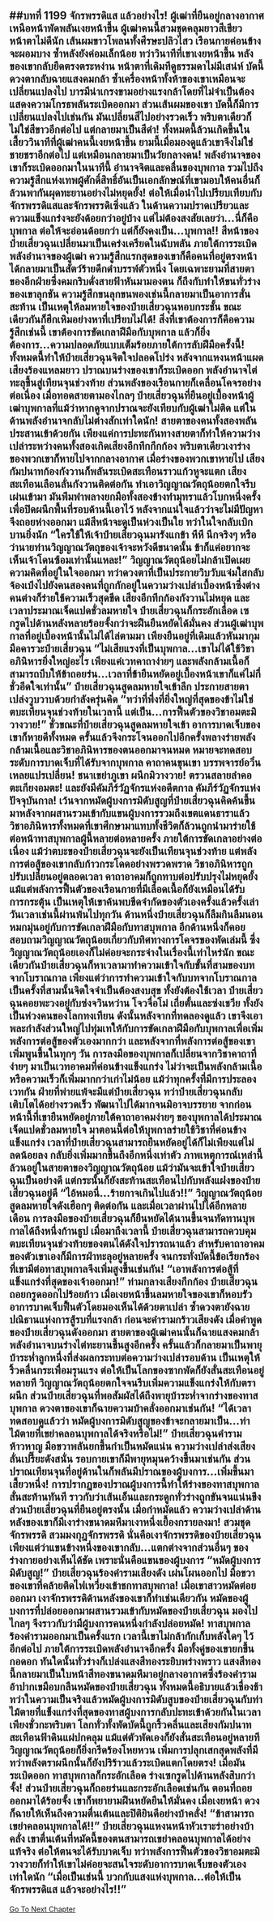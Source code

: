 ##บทที่ 1199 จักรพรรดิแส แล้วอย่างไร!
ผู้เฒ่าที่ยืนอยู่กลางอากาศเหนือหน้าพัดพลันเงยหน้าขึ้น
ผู้เฒ่าคนนี้สวมชุดคลุมยาวสีเขียว หน้าตาไม่ดีนัก เส้นผมขาวโพลนทั้งศีรษะปลิวไสว เรือนกายค่อนข้างจะผอมบาง ซ้ำหลังยังค่อมเล็กน้อย ทว่าวินาทีที่เขาเงยหน้าขึ้น หลังของเขากลับยืดตรงตระหง่าน หน้าตาที่เดิมทีดูธรรมดาไม่มีเสน่ห์ บัดนี้ดวงตากลับฉายแสงคมกล้า ซ้ำเครื่องหน้าทั้งห้าของเขาเหมือนจะเปลี่ยนแปลงไป บารมีน่าเกรงขามอย่างแรงกล้าโดยที่ไม่จำเป็นต้องแสดงความโกรธพลันระเบิดออกมา
ส่วนเส้นผมของเขา บัดนี้ก็มีการเปลี่ยนแปลงไปเช่นกัน มันเปลี่ยนสีไปอย่างรวดเร็ว พริบตาเดียวก็ไม่ใช่สีขาวอีกต่อไป แต่กลายมาเป็นสีดำ!
ทั้งหมดนี้ล้วนเกิดขึ้นในเสี้ยววินาทีที่ผู้เฒ่าคนนี้เงยหน้าขึ้น ยามนี้เมื่อมองดูแล้วเขาจึงไม่ใช่ชายชราอีกต่อไป แต่เหมือนกลายมาเป็นวัยกลางคน!
พลังอำนาจของเขาก็ระเบิดออกมาในนาทีนี้ อำนาจจิตและคลื่นของบุพกาล รวมไปถึงความรู้สึกแห่งเทพผู้ศักดิ์สิทธิ์อันเป็นเอกลักษณ์ที่เขามอบให้คนอื่นก็ล้วนพากันผุดทะยานอย่างไม่หยุดยั้ง!
ต่อให้เมื่อนำไปเปรียบเทียบกับจักรพรรดิแสและจักรพรรดิเซิ่งแล้ว ในด้านความปราดเปรียวและความแข็งแกร่งจะยังด้อยกว่าอยู่บ้าง แต่ไม่ต้องสงสัยเลยว่า...นี่ก็คือบุพกาล ต่อให้จะอ่อนด้อยกว่า แต่ก็ยังคงเป็น...บุพกาล!!
สีหน้าของป๋ายเสี่ยวฉุนเปลี่ยนมาเป็นเคร่งเครียดในฉับพลัน ภายใต้การระเบิดพลังอำนาจของผู้เฒ่า ความรู้สึกแรกสุดของเขาก็คือคนที่อยู่ตรงหน้าได้กลายมาเป็นสัตว์ร้ายดึกดำบรรพ์ตัวหนึ่ง โดยเฉพาะยามที่สายตาของอีกฝ่ายซึ่งคมกริบดั่งสายฟ้าหันมามองตน ก็ถึงกับทำให้ขนทั่วร่างของเขาลุกชัน
ความรู้สึกขนลุกขนพองเช่นนี้กลายมาเป็นอาการสั่นสะท้าน เป็นเหตุให้ลมหายใจของป๋ายเสี่ยวฉุนหอบกระชั้น ขณะเดียวกันก็ฮึกเหิมอย่างหาที่เปรียบไม่ได้!
สิ่งที่เขาต้องการก็คือความรู้สึกเช่นนี้ เขาต้องการขัดเกลาฝีมือกับบุพกาล แล้วก็ยิ่งต้องการ...ความปลอดภัยแบบเต็มร้อยภายใต้การลับฝีมือครั้งนี้!
ทั้งหมดนี้ทำให้ป๋ายเสี่ยวฉุนจิตใจปลอดโปร่ง หลังจากแหงนหน้าแผดเสียงร้องแหลมยาว ปราณบนร่างของเขาก็ระเบิดออก พลังอำนาจไต่ทะลุขึ้นสู่เทียนจุนช่วงท้าย ส่วนพลังของเรือนกายก็เคลื่อนโคจรอย่างต่อเนื่อง เมื่อทอดสายตามองไกลๆ ป๋ายเสี่ยวฉุนที่ยืนอยู่เบื้องหน้าผู้เฒ่าบุพกาลที่แม้ว่าหากดูจากปราณจะยังเทียบกับผู้เฒ่าไม่ติด แต่ในด้านพลังอำนาจกลับไม่ต่างสักเท่าใดนัก!
สายตาของคนทั้งสองพลันประสานเข้าด้วยกัน เพียงแค่การปะทะกันทางสายตาก็ทำให้ความว่างเปล่าระหว่างคนทั้งสองเกิดเสียงอึกทึกกึกก้อง พริบตาเดียวเงาร่างของพวกเขาก็หายไปจากกลางอากาศ เมื่อร่างของพวกเขาหายไป เสียงกัมปนาทก้องกังวานก็พลันระเบิดสะเทือนราวแก้วหูจะแตก
เสียงสะเทือนเลือนลั่นกังวานติดต่อกัน ทำเอาวิญญาณวัตถุน้อยตกใจรีบเผ่นเข้ามา มันพึมพำพลางยกมือทั้งสองข้างทำมุทราแล้วโบกหนึ่งครั้งเพื่อปิดผนึกพื้นที่รอบด้านนี้เอาไว้ หลังจากแน่ใจแล้วว่าจะไม่มีปัญหาจึงถอยห่างออกมา แม้สีหน้าจะดูเป็นห่วงเป็นใย ทว่าในใจกลับเบิกบานยิ่งนัก
“ใครใช้ให้เจ้าป๋ายเสี่ยวฉุนมารังแกข้า หึหึ นึกจริงๆ หรือว่านายท่านวิญญาณวัตถุของเจ้าจะหวังดีขนาดนั้น ข้าก็แค่อยากจะเห็นเจ้าโดนซ้อมเท่านั้นแหละ!” วิญญาณวัตถุน้อยไม่กล้าเปิดเผยความคิดที่อยู่ในใจออกมา ทว่าดวงตาที่เป็นประกายวิบวับแจ่มใสกลับจ้องเป๋งไปยังคนสองคนที่ถูกกักอยู่ในความว่างเปล่าเบื้องหน้าซึ่งต่างคนต่างก็ร่ายใช้ความเร็วสุดขีด
เสียงอึกทึกก้องกังวานไม่หยุด และเวลาประมาณเจ็ดแปดชั่วลมหายใจ ป๋ายเสี่ยวฉุนก็กระอักเลือด เซกรูดไปด้านหลังหลายร้อยจั้งกว่าจะฝืนยืนหยัดได้มั่นคง ส่วนผู้เฒ่าบุพกาลที่อยู่เบื้องหน้านั้นไม่ได้ไล่ตามมา เพียงยืนอยู่ที่เดิมแล้วหันมากุมมือคารวะป๋ายเสี่ยวฉุน
“ไม่เสียแรงที่เป็นบุพกาล...เขาไม่ได้ใช้วิชาอภินิหารยิ่งใหญ่อะไร เพียงแค่เวทคาถาง่ายๆ และพลังกล้ามเนื้อก็สามารถบีบให้ข้าถอยร่น...เวลาที่ข้ายืนหยัดอยู่เบื้องหน้าเขาก็แค่ไม่กี่ชั่วอึดใจเท่านั้น” ป๋ายเสี่ยวฉุนสูดลมหายใจเข้าลึก ประกายสายตาเปล่งวูบวาบด้วยกำลังครุ่นคิด
“ทว่าที่พึ่งที่ยิ่งใหญ่ที่สุดของข้าไม่ใช่ตบะเทียนจุนช่วงท้ายในเวลานี้ แต่เป็น...การฟื้นตัวของวิชาอมตะมิวางวาย!” ชั่วขณะที่ป๋ายเสี่ยวฉุนสูดลมหายใจเข้า อาการบาดเจ็บของเขาก็หายดีทั้งหมด ครั้นแล้วจึงกระโจนออกไปอีกครั้งพลางร่ายพลังกล้ามเนื้อและวิชาอภินิหารของตนออกมาจนหมด หมายจะทดสอบระดับการบาดเจ็บที่ได้รับจากบุพกาล
คาถาคนขุนเขา บรรพจารย์อวิ๋นเหลยแปรเปลี่ยน!
ชนาเขย่าภูเขา ผนึกมิวางวาย!
ตรวนสลายลำคอ ตะเกียงอมตะ!
และยังมีคัมภีร์วัฏจักรแห่งอดีตกาล คัมภีร์วัฏจักรแห่งปัจจุบันกาล!
เว้นจากหมัดผู้บงการมิดับสูญที่ป๋ายเสี่ยวฉุนคิดค้นขึ้นมาหลังจากผสานรวมเข้ากับแขนผู้บงการรวมถึงเขตแดนธาราแล้ว วิชาอภินิหารทั้งหมดที่เขาศึกษามาแทบทั้งชีวิตก็ล้วนถูกนำมาร่ายใช้ต่อหน้าทาสบุพกาลผู้นี้หลายต่อหลายครั้ง
ภายใต้การขัดเกลาอย่างต่อเนื่อง แม้ว่าตบะของป๋ายเสี่ยวฉุนจะยังเป็นเทียนจุนช่วงท้าย แต่พลังการต่อสู้ของเขากลับก้าวกระโดดอย่างพรวดพราด วิชาอภินิหารถูกปรับเปลี่ยนอยู่ตลอดเวลา คาถาอาคมก็ถูกทาบต่อปรับปรุงไม่หยุดยั้ง แม้แต่พลังการฟื้นตัวของเรือนกายที่มีเลือดเนื้อก็ยังเหมือนได้รับการกระตุ้น เป็นเหตุให้เขาค้นพบขีดจำกัดของตัวเองครั้งแล้วครั้งเล่า
วันเวลาเช่นนี้ผ่านพ้นไปทุกวัน ด้านหนึ่งป๋ายเสี่ยวฉุนก็ลืมกินลืมนอน หมกมุ่นอยู่กับการขัดเกลาฝีมือกับทาสบุพกาล อีกด้านหนึ่งก็คอยสอบถามวิญญาณวัตถุน้อยเกี่ยวกับทิศทางการโคจรของพัดเล่มนี้ ซึ่งวิญญาณวัตถุน้อยเองก็ไม่ค่อยจะกระจ่างในเรื่องนี้เท่าไหร่นัก ขณะเดียวกันป๋ายเสี่ยวฉุนก็หาเวลามาทำความเข้าใจกับขั้นที่สามของบทจากโบราณกาล เพียงแต่ว่าการทำความเข้าใจกับบทจากโบราณกาลเป็นครั้งที่สามนั้นจิตใจจำเป็นต้องสงบสุข ทั้งยังต้องใช้เวลา ป๋ายเสี่ยวฉุนคอยพะวงอยู่กับซ่งจวินหว่าน โจวจื่อโม่ เถี่ยตั้นและซ่งเชวีย ทั้งยังเป็นห่วงคนของโลกทงเทียน ดังนั้นหลังจากที่ทดลองดูแล้ว เขาจึงเอาพละกำลังส่วนใหญ่ไปทุ่มเทให้กับการขัดเกลาฝีมือกับบุพกาลเพื่อเพิ่มพลังการต่อสู้ของตัวเองมากกว่า
และหลังจากที่พลังการต่อสู้ของเขาเพิ่มพูนขึ้นในทุกๆ วัน การลงมือของบุพกาลก็เปลี่ยนจากวิชาคาถาที่ง่ายๆ มาเป็นเวทอาคมที่ค่อนข้างแข็งแกร่ง ไม่ว่าจะเป็นพลังกล้ามเนื้อหรือความเร็วก็เพิ่มมากกว่าเก่าไม่น้อย
แม้ว่าทุกครั้งที่มีการประลองเวทกัน ฝ่ายที่พ่ายแพ้จะมีแต่ป๋ายเสี่ยวฉุน ทว่าป๋ายเสี่ยวฉุนกลับเติบโตได้อย่างรวดเร็ว พัฒนาไปได้มากจนมิอาจบรรยาย จากก่อนหน้านี้ที่เขายืนหยัดอยู่ภายใต้คาถาอาคมง่ายๆ ของบุพกาลได้ประมาณเจ็ดแปดชั่วลมหายใจ มาตอนนี้ต่อให้บุพกาลร่ายใช้วิชาที่ค่อนข้างแข็งแกร่ง เวลาที่ป๋ายเสี่ยวฉุนสามารถยืนหยัดอยู่ได้ก็ไม่เพียงแต่ไม่ลดน้อยลง กลับยิ่งเพิ่มมากขึ้นถึงอีกหนึ่งเท่าตัว
ภาพเหตุการณ์เหล่านี้ล้วนอยู่ในสายตาของวิญญาณวัตถุน้อย แม้ว่ามันจะเข้าใจป๋ายเสี่ยวฉุนเป็นอย่างดี แต่กระนั้นก็ยังสะท้านสะเทือนไปกับพลังแฝงของป๋ายเสี่ยวฉุนอยู่ดี
“ไอ้หมอนี่...ร้ายกาจเกินไปแล้ว!!” วิญญาณวัตถุน้อยสูดลมหายใจดังเฮือกๆ ติดต่อกัน และเมื่อเวลาผ่านไปได้อีกหลายเดือน การลงมือของป๋ายเสี่ยวฉุนก็ยืนหยัดได้นานขึ้นจนทัดทานบุพกาลได้ถึงหนึ่งก้านธูป
เมื่อมาถึงเวลานี้ ป๋ายเสี่ยวฉุนสามารถควบคุมตบะเทียนจุนช่วงท้ายของตนได้ดังใจปรารถนาแล้ว สำหรับคาถาอาคมของตัวเขาเองก็มีการฝ่าทะลุอยู่หลายครั้ง จนกระทั่งบัดนี้ข้อเรียกร้องที่เขามีต่อทาสบุพกาลจึงเพิ่มสูงขึ้นเช่นกัน!
“เอาพลังการต่อสู้ที่แข็งแกร่งที่สุดของเจ้าออกมา!” ท่ามกลางเสียงกึกก้อง ป๋ายเสี่ยวฉุนถอยกรูดออกไปร้อยก้าว เมื่อเงยหน้าขึ้นลมหายใจของเขาก็หอบรัว อาการบาดเจ็บฟื้นตัวโดยมองเห็นได้ด้วยตาเปล่า ซ้ำดวงตายังฉายปณิธานแห่งการสู้รบที่แรงกล้า ก่อนจะคำรามกร้าวเสียงดัง
เมื่อคำพูดของป๋ายเสี่ยวฉุนดังออกมา สายตาของผู้เฒ่าคนนั้นก็ฉายแสงคมกล้า พลังอำนาจบนร่างไต่ทะยานขึ้นสูงอีกครั้ง ครั้นแล้วก็กลายมาเป็นพายุบ้าระห่ำลูกหนึ่งที่ส่งผลกระทบต่อความว่างเปล่ารอบด้าน เป็นเหตุให้ริ้วคลื่นกระเพื่อมรุนแรง ต่อให้เป็นโลกของซากพัดก็ยังสั่นสะเทือนอยู่หลายที
วิญญาณวัตถุน้อยตกใจจนรีบเพิ่มความแข็งแกร่งให้กับตราผนึก ส่วนป๋ายเสี่ยวฉุนที่พอสัมผัสได้ถึงพายุบ้าระห่ำจากร่างของทาสบุพกาล ดวงตาของเขาก็ฉายความบ้าคลั่งออกมาเช่นกัน!
“ได้เวลาทดสอบดูแล้วว่า หมัดผู้บงการมิดับสูญของข้าจะกลายมาเป็น...ท่าไม้ตายที่เขย่าคลอนบุพกาลได้จริงหรือไม่!” ป๋ายเสี่ยวฉุนคำรามห้าวหาญ มือขวาพลันยกขึ้นกำเป็นหมัดแน่น ความว่างเปล่าส่งเสียงลั่นเปรี๊ยะดังสนั่น รอบกายเขาก็มีพายุหมุนคว้างขึ้นมาเช่นกัน ส่วนปราณเทียนจุนที่อยู่ด้านในก็พลันมีปราณของผู้บงการ...เพิ่มขึ้นมาเสี้ยวหนึ่ง!
การปรากฏของปราณผู้บงการนี้ทำให้ร่างของทาสบุพกาลสั่นสะท้านทันที ราวกับว่าเส้นเอ็นและกระดูกทั่วร่างถูกขันจนแน่นขึง ส่วนป๋ายเสี่ยวฉุนที่ยืนอยู่ตรงนั้น เมื่อกำหมัดแล้ว ความว่างเปล่าด้านหลังของเขาก็มีเงาร่างขนาดมหึมาเงาหนึ่งเยื้องกรายลงมา!
สวมชุดจักรพรรดิ สวมมงกุฎจักรพรรดิ นั่นคือเงาจักรพรรดิของป๋ายเสี่ยวฉุน เพียงแต่ว่าแขนข้างหนึ่งของเขากลับ...แตกต่างจากส่วนอื่นๆ ของร่างกายอย่างเห็นได้ชัด เพราะนั่นคือแขนของผู้บงการ
“หมัดผู้บงการมิดับสูญ!” ป๋ายเสี่ยวฉุนร้องคำรามเสียงดัง เผ่นโผนออกไป มือขวาของเขาที่คล้ายติดไฟเหวี่ยงเข้าชกทาสบุพกาล!
เมื่อเขาสาวหมัดต่อยออกมา เงาจักรพรรดิด้านหลังของเขาก็ทำเช่นเดียวกัน หมัดของผู้บงการที่ปล่อยออกมาผสานรวมเข้ากับหมัดของป๋ายเสี่ยวฉุน มองไปไกลๆ จึงราวกับว่ามีผู้บงการคนหนึ่งกำลังปล่อยหมัด!
ทาสบุพกาลร้องคำรามออกมาเป็นครั้งแรก เวลานี้เขาไม่กล้ากักเก็บพลังใดๆ ไว้อีกต่อไป ภายใต้การระเบิดพลังอำนาจอีกครั้ง มือทั้งคู่ของเขายกขึ้นกอดอก ทันใดนั้นทั่วร่างก็เปล่งแสงสีทองระยิบพร่างพราว แสงสีทองนี้กลายมาเป็นใบหน้าสีทองขนาดมหึมาอยู่กลางอากาศซึ่งร้องคำราม อ้าปากเขมือบกลืนหมัดของป๋ายเสี่ยวฉุน
ทั้งหมดนี้อธิบายแล้วเชื่องช้า ทว่าในความเป็นจริงแล้วหมัดผู้บงการมิดับสูบของป๋ายเสี่ยวฉุนกับท่าไม้ตายที่แข็งแกร่งที่สุดของทาสผู้บงการกลับปะทะเข้าด้วยกันในเวลาเพียงชั่วกะพริบตา
โลกทั่วทั้งพัดบัดนี้ถูกริ้วคลื่นและเสียงกัมปนาทสะเทือนฟ้าดินแผ่ปกคลุม แม้แต่ตัวพัดเองก็ยังสั่นสะเทือนอยู่หลายที วิญญาณวัตถุน้อยก็ยิ่งกรีดร้องโหยหวน เพิ่มการปลุกเสกสุดพลังที่มี ทว่าพลังตราผนึกนั้นก็ยังปริร้าวแล้วระเบิดแตกโดยตรง!
เมื่อมันระเบิดออก ทาสบุพกาลก็กระอักเลือด ร่างเซกรูดไปด้านหลังสิบกว่าจั้ง!
ส่วนป๋ายเสี่ยวฉุนก็ถอยร่นและกระอักเลือดเช่นกัน ตอนที่ถอยออกมาได้ร้อยจั้ง เขาก็พยายามฝืนหยัดยืนให้มั่นคง เมื่อเงยหน้า ดวงก็ฉายให้เห็นถึงความตื่นเต้นและปิติยินดีอย่างบ้าคลั่ง!
“ข้าสามารถเขย่าคลอนบุพกาลได้!!” ป๋ายเสี่ยวฉุนแหงนหน้าหัวเราะร่าอย่างบ้าคลั่ง เขาตื่นเต้นที่หมัดนี้ของตนสามารถเขย่าคลอนบุพกาลได้อย่างแท้จริง ต่อให้ตนจะได้รับบาดเจ็บ ทว่าพลังการฟื้นตัวของวิชาอมตะมิวางวายก็ทำให้เขาไม่ค่อยจะสนใจระดับอาการบาดเจ็บของตัวเองเท่าใดนัก
“เมื่อเป็นเช่นนี้ บวกกับแสงแห่งบุพกาล...ต่อให้เป็นจักรพรรดิแส แล้วจะอย่างไร!!”
------


[Go To Next Chapter]( ./173.md)